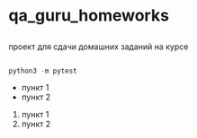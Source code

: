 # qa_guru_homeworks

##
проект для сдачи домашних заданий на курсе


``` python 

python3 -m pytest

```

 - пункт 1
 - пункт 2

1. пункт 1
2. пункт 2



